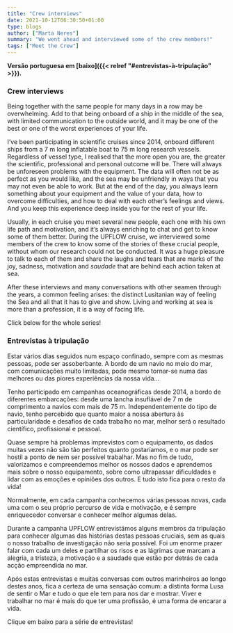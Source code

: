```yaml
---
title: "Crew interviews"
date: 2021-10-12T06:30:50+01:00
type: blogs
author: ["Marta Neres"]
summary: "We went ahead and interviewed some of the crew members!"
tags: ["Meet the Crew"]
---
```


**Versão portuguesa em [baixo]({{< relref "#entrevistas-à-tripulação" >}}).** 

### Crew interviews


Being together with the same people for many days in a row may be overwhelming. Add to that being onboard of a ship in the middle of the sea, with limited communication to the outside world, and it may be one of the best or one of the worst experiences of your life.

I’ve been participating in scientific cruises since 2014, onboard different ships from a 7 m long inflatable boat to 75 m long research vessels. Regardless of vessel type, I realised that the more open you are, the greater the scientific, professional and personal outcome will be. There will always be unforeseen problems with the equipment. The data will often not be as perfect as you would like, and the sea may be unfriendly in ways that you may not even be able to work. But at the end of the day, you always learn something about your equipment and the value of your data, how to overcome difficulties, and how to deal with each other’s feelings and views. And you keep this experience deep inside you for the rest of your life.


Usually, in each cruise you meet several new people, each one with his own life path and motivation, and it’s always enriching to chat and get to know some of them better. During the UPFLOW cruise, we interviewed some members of the crew to know some of the stories of these crucial people, without whom our research could not be conducted. It was a huge pleasure to talk to each of them and share the laughs and tears that are marks of the joy, sadness, motivation and *saudade* that are behind each action taken at sea.

After these interviews and many conversations with other seamen through the years, a common feeling arises: the distinct Lusitanian way of feeling the Sea and all that it has to give and show. Living and working at sea is more than a profession, it is a way of facing life. 


Click below for the whole series!



### Entrevistas à tripulação


Estar vários dias seguidos num espaço confinado, sempre com as mesmas pessoas, pode ser assoberbante. A bordo de um navio no meio do mar, com comunicações muito limitadas, pode mesmo tornar-se numa das melhores ou das piores experiências da nossa vida... 

Tenho participado em campanhas oceanográficas desde 2014, a bordo de diferentes embarcações: desde uma lancha insuflável de 7 m de comprimento a navios com mais de 75 m. Independentemente do tipo de navio, tenho percebido que quanto maior a nossa abertura às particularidade e desafios de cada trabalho no mar, melhor será o resultado científico, profissional e pessoal. 

Quase sempre há problemas imprevistos com o equipamento, os dados muitas vezes não são tão perfeitos quanto gostaríamos, e o mar pode ser hostil a ponto de nem ser possível trabalhar. Mas no fim de tudo, valorizamos e compreendemos melhor os nossos dados e aprendemos mais sobre o nosso equipamento, sobre como ultrapassar dificuldades e lidar com as emoções e opiniões dos outros. E tudo isto fica para o resto da vida!

Normalmente, em cada campanha conhecemos várias pessoas novas, cada uma com o seu próprio percurso de vida e motivação, e é sempre enriquecedor conversar e conhecer melhor algumas delas. 

Durante a campanha UPFLOW entrevistámos alguns membros da tripulação para conhecer algumas das histórias destas pessoas cruciais, sem as quais o nosso trabalho de investigação não seria possível. Foi um enorme prazer falar com cada um deles e partilhar os risos e as lágrimas que marcam a alegria, a tristeza, a motivação e a saudade que estão por detrás de cada acção empreendida no mar. 

Após estas entrevistas e muitas conversas com outros marinheiros ao longo destes anos, fica a certeza de uma sensação comum: a distinta forma Lusa de sentir o Mar e tudo o que ele tem para nos dar e mostrar. Viver e trabalhar no mar é mais do que ter uma profissão, é uma forma de encarar a vida. 


Clique em baixo para a série de entrevistas!
